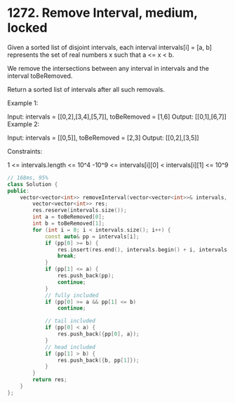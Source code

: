 # 1272. Remove Interval, medium, locked

Given a sorted list of disjoint intervals, each interval intervals[i] = [a, b] represents the set of real numbers x such that a <= x < b.

We remove the intersections between any interval in intervals and the interval toBeRemoved.

Return a sorted list of intervals after all such removals.

 

Example 1:

Input: intervals = [[0,2],[3,4],[5,7]], toBeRemoved = [1,6]
Output: [[0,1],[6,7]]
Example 2:

Input: intervals = [[0,5]], toBeRemoved = [2,3]
Output: [[0,2],[3,5]]
 

Constraints:

1 <= intervals.length <= 10^4
-10^9 <= intervals[i][0] < intervals[i][1] <= 10^9

```c++
// 168ms, 95%
class Solution {
public:
    vector<vector<int>> removeInterval(vector<vector<int>>& intervals, vector<int>& toBeRemoved) {
        vector<vector<int>> res;
        res.reserve(intervals.size());
        int a = toBeRemoved[0];
        int b = toBeRemoved[1];
        for (int i = 0; i < intervals.size(); i++) {
            const auto& pp = intervals[i];
            if (pp[0] >= b) {
                res.insert(res.end(), intervals.begin() + i, intervals.end());
                break;
            }
            if (pp[1] <= a) {
                res.push_back(pp);
                continue;
            }
            // fully included
            if (pp[0] >= a && pp[1] <= b)
                continue;

            // tail included
            if (pp[0] < a) {
                res.push_back({pp[0], a});
            }
            // head included
            if (pp[1] > b) {
                res.push_back({b, pp[1]});
            }
        }
        return res;
    }
};
```